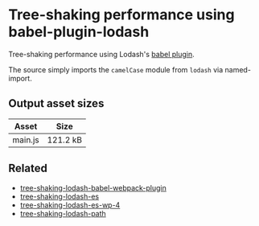 # Tree-shaking performance using babel-plugin-lodash

Tree-shaking performance using Lodash's [babel plugin](https://github.com/lodash/babel-plugin-lodash).

The source simply imports the `camelCase` module from `lodash` via named-import.

## Output asset sizes
<!-- asset-sizes:start -->
| Asset | Size |
| - | - |
| main.js | 121.2 kB |
<!-- asset-sizes:end -->


## Related
- [tree-shaking-lodash-babel-webpack-plugin](../tree-shaking-lodash-babel-webpack-plugin)
- [tree-shaking-lodash-es](../tree-shaking-lodash-es)
- [tree-shaking-lodash-es-wp-4](../tree-shaking-lodash-es-wp-4)
- [tree-shaking-lodash-path](../tree-shaking-lodash-path)
